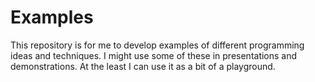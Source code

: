 # Examples
This repository is for me to develop examples of different programming ideas and techniques. I might use some of these in presentations and demonstrations. At the least I can use it as a bit of a playground.
